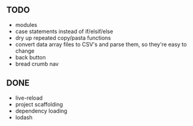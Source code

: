 TODO
----
* modules
* case statements instead of if/elsif/else
* dry up repeated copy/pasta functions
* convert data array files to CSV's and parse them, so they're easy to change
* back button
* bread crumb nav

DONE
-----
* live-reload
* project scaffolding
* dependency loading
* lodash
